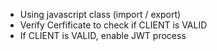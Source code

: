 - Using javascript class (import / export)
- Verify Cerfificate to check if CLIENT is VALID
- If CLIENT is VALID, enable JWT process
